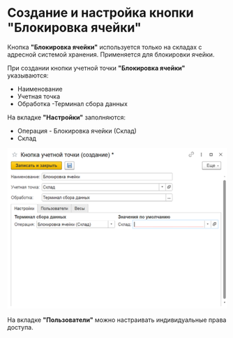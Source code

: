 # Создание и настройка кнопки "Блокировка ячейки"

Кнопка **"Блокировка ячейки"** используется только на складах с адресной системой хранения. Применяется для блокировки ячейки.
 
При создании кнопки учетной точки **"Блокировка ячейки"** указываются:

- Наименование
- Учетная точка
- Обработка -Терминал сбора данных
 
На вкладке **"Настройки"** заполняются:

- Операция - Блокировка ячейки (Склад)
- Склад
 
![1](NastroikaKnopkiBlok.assets/1.png)
 
На вкладке **"Пользователи"** можно настраивать индивидуальные права доступа.